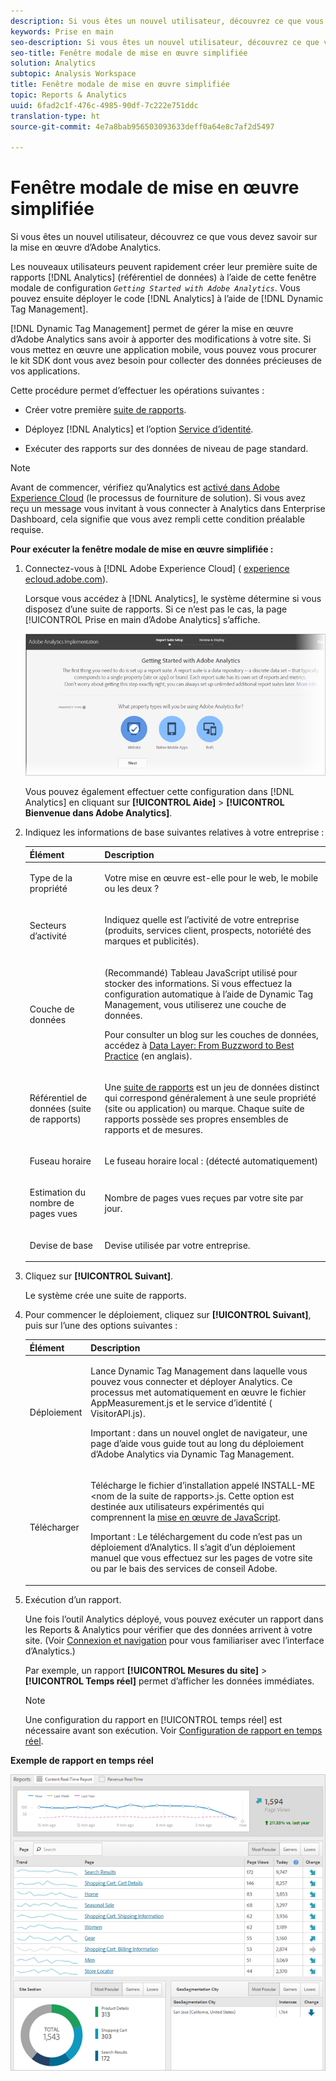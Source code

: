 ```yaml
---
description: Si vous êtes un nouvel utilisateur, découvrez ce que vous devez savoir sur la mise en œuvre d’Adobe Analytics.
keywords: Prise en main
seo-description: Si vous êtes un nouvel utilisateur, découvrez ce que vous devez savoir sur la mise en œuvre d’Adobe Analytics.
seo-title: Fenêtre modale de mise en œuvre simplifiée
solution: Analytics
subtopic: Analysis Workspace
title: Fenêtre modale de mise en œuvre simplifiée
topic: Reports & Analytics
uuid: 6fad2c1f-476c-4985-90df-7c222e751ddc
translation-type: ht
source-git-commit: 4e7a8bab956503093633deff0a64e8c7af2d5497

---
```



# Fenêtre modale de mise en œuvre simplifiée

Si vous êtes un nouvel utilisateur, découvrez ce que vous devez savoir sur la mise en œuvre d’Adobe Analytics.

<!-- 

<p>https://activation.adobedtm.com/index.php?redirected=1 </p>

 -->

Les nouveaux utilisateurs peuvent rapidement créer leur première suite de rapports [!DNL Analytics] (référentiel de données) à l’aide de cette fenêtre modale de configuration *`Getting Started with Adobe Analytics`*. Vous pouvez ensuite déployer le code [!DNL Analytics] à l’aide de [!DNL Dynamic Tag Management].

[!DNL Dynamic Tag Management] permet de gérer la mise en œuvre d’Adobe Analytics sans avoir à apporter des modifications à votre site. Si vous mettez en œuvre une application mobile, vous pouvez vous procurer le kit SDK dont vous avez besoin pour collecter des données précieuses de vos applications.

Cette procédure permet d’effectuer les opérations suivantes :

* Créer votre première [suite de rapports](https://marketing.adobe.com/resources/help/fr_FR/analytics/getting-started/report-suites.html).
* Déployez [!DNL Analytics] et l’option [Service d’identité](https://marketing.adobe.com/resources/help/fr_FR/mcvid/).

* Exécuter des rapports sur des données de niveau de page standard.

>[!NOTE]
>
>Avant de commencer, vérifiez qu’Analytics est [activé dans Adobe Experience Cloud](https://marketing.adobe.com/resources/help/fr_FR/mcloud/core_services.html) (le processus de fourniture de solution). Si vous avez reçu un message vous invitant à vous connecter à Analytics dans Enterprise Dashboard, cela signifie que vous avez rempli cette condition préalable requise.

**Pour exécuter la fenêtre modale de mise en œuvre simplifiée :**

1. Connectez-vous à [!DNL Adobe Experience Cloud] ( [experience ecloud.adobe.com](https://experiencecloud.adobe.com)).

   Lorsque vous accédez à [!DNL Analytics], le système détermine si vous disposez d’une suite de rapports. Si ce n’est pas le cas, la page [!UICONTROL Prise en main d’Adobe Analytics] s’affiche.

   ![](assets/analytics-implementation-rs-wizard.png)

   Vous pouvez également effectuer cette configuration dans [!DNL Analytics] en cliquant sur **[!UICONTROL Aide]** &gt; **[!UICONTROL Bienvenue dans Adobe Analytics]**.

1. Indiquez les informations de base suivantes relatives à votre entreprise :

   <table id="table_1741878A1B284CB78D297D531DC703D6"> 
     <thead> 
      <tr> 
       <th colname="col1" class="entry"> Élément </th> 
       <th colname="col2" class="entry"> Description </th> 
      </tr> 
     </thead>
     <tbody> 
      <tr> 
       <td colname="col1"> <p>Type de la propriété </p> </td> 
       <td colname="col2"> <p>Votre mise en œuvre est-elle pour le web, le mobile ou les deux ? </p> </td> 
      </tr> 
      <tr> 
       <td colname="col1"> <p>Secteurs d’activité </p> </td> 
       <td colname="col2"> <p>Indiquez quelle est l’activité de votre entreprise (produits, services client, prospects, notoriété des marques et publicités). </p> </td> 
      </tr> 
      <tr> 
       <td colname="col1"> <p>Couche de données </p> </td> 
       <td colname="col2"> <p>(Recommandé) Tableau JavaScript utilisé pour stocker des informations. Si vous effectuez la configuration automatique à l’aide de Dynamic Tag Management, vous utiliserez une couche de données. </p> <p>Pour consulter un blog sur les couches de données, accédez à <a href="https://blogs.adobe.com/digitalmarketing/analytics/data-layers-buzzword-best-practice/" format="http" scope="external"> Data Layer: From Buzzword to Best Practice</a> (en anglais). </p> </td> 
      </tr> 
      <tr> 
       <td colname="col1"> <p>Référentiel de données (suite de rapports) </p> </td> 
       <td colname="col2"> <p> Une <a href="https://marketing.adobe.com/resources/help/fr_FR/analytics/getting-started/report-suites.html" format="html" scope="external">suite de rapports</a> est un jeu de données distinct qui correspond généralement à une seule propriété (site ou application) ou marque. Chaque suite de rapports possède ses propres ensembles de rapports et de mesures. </p> </td> 
      </tr> 
      <tr> 
       <td colname="col1"> <p>Fuseau horaire </p> </td> 
       <td colname="col2"> <p>Le fuseau horaire local : (détecté automatiquement) </p> </td> 
      </tr> 
      <tr> 
       <td colname="col1"> <p>Estimation du nombre de pages vues </p> </td> 
       <td colname="col2"> <p>Nombre de pages vues reçues par votre site par jour. </p> </td> 
      </tr> 
      <tr> 
       <td colname="col1"> <p>Devise de base </p> </td> 
       <td colname="col2"> <p>Devise utilisée par votre entreprise. </p> </td> 
      </tr> 
     </tbody> 
    </table>

1. Cliquez sur **[!UICONTROL Suivant]**.

   Le système crée une suite de rapports.

1. Pour commencer le déploiement, cliquez sur **[!UICONTROL Suivant]**, puis sur l’une des options suivantes :

   <table id="table_71C7F7B9677346CD8D5130519D32464B"> 
     <thead> 
      <tr> 
       <th colname="col1" class="entry"> Élément </th> 
       <th colname="col2" class="entry"> Description </th> 
      </tr> 
     </thead>
     <tbody> 
      <tr> 
       <td colname="col1"> <p>Déploiement </p> </td> 
       <td colname="col2"> <p> Lance <span class="keyword">Dynamic Tag Management</span> dans laquelle vous pouvez vous connecter et déployer Analytics. Ce processus met automatiquement en œuvre le fichier <span class="filepath"> AppMeasurement.js</span> et le service d’identité (<span class="filepath"> VisitorAPI.js</span>). </p> <p> <p>Important : dans un nouvel onglet de navigateur, une page d’aide vous guide tout au long du déploiement d’<span class="keyword">Adobe Analytics</span> via Dynamic Tag Management. </p> </p> </td> 
      </tr> 
      <tr> 
       <td colname="col1"> <p>Télécharger </p> </td> 
       <td colname="col2"> <p> Télécharge le fichier d’installation appelé <span class="filepath">INSTALL-ME &lt;nom de la suite de rapports&gt;.js</span>. Cette option est destinée aux utilisateurs expérimentés qui comprennent la <a href="https://marketing.adobe.com/resources/help/fr_FR/sc/implement/js_implementation.html" format="html" scope="external">mise en œuvre de JavaScript</a>. </p> <p> <p>Important : Le téléchargement du code n’est pas un déploiement d’<span class="keyword">Analytics</span>. Il s’agit d’un déploiement manuel que vous effectuez sur les pages de votre site ou par le bais des services de conseil Adobe. </p> </p> </td> 
      </tr> 
     </tbody> 
    </table>

1. Exécution d’un rapport.

   Une fois l’outil Analytics déployé, vous pouvez exécuter un rapport dans les Reports &amp; Analytics pour vérifier que des données arrivent à votre site. (Voir [Connexion et navigation](https://marketing.adobe.com/resources/help/fr_FR/analytics/getting-started/analytics-navigation.html) pour vous familiariser avec l’interface d’Analytics.)

   Par exemple, un rapport **[!UICONTROL Mesures du site]** &gt; **[!UICONTROL Temps réel]** permet d’afficher les données immédiates.

   >[!NOTE]
   >
   >Une configuration du rapport en [!UICONTROL temps réel] est nécessaire avant son exécution. Voir [Configuration de rapport en temps réel](https://marketing.adobe.com/resources/help/fr_FR/reference/t_realtime_admin.html).

**Exemple de rapport en temps réel**

![](assets/real-time-report.png)
